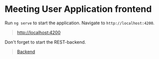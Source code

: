 # Meeting User Application frontend

Run `ng serve` to start the application. Navigate to `http://localhost:4200`.
> [http://localhost:4200](http://localhost:4200)

Don't forget to start the REST-backend.
> [Backend](https://github.com/V-Peters/REST2)

